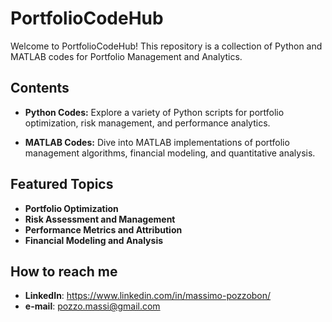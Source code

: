 # PortfolioCodeHub

Welcome to PortfolioCodeHub! This repository is a collection of Python and MATLAB codes for Portfolio Management and Analytics.

## Contents

- **Python Codes:** Explore a variety of Python scripts for portfolio optimization, risk management, and performance analytics.

- **MATLAB Codes:** Dive into MATLAB implementations of portfolio management algorithms, financial modeling, and quantitative analysis.

## Featured Topics
- **Portfolio Optimization**
- **Risk Assessment and Management**
- **Performance Metrics and Attribution**
- **Financial Modeling and Analysis**

## How to reach me
- **LinkedIn**: https://www.linkedin.com/in/massimo-pozzobon/
- **e-mail**: pozzo.massi@gmail.com
